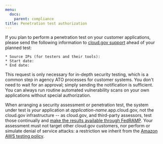 ```yaml
---
menu:
  docs:
    parent: compliance
title: Penetration test authorization
---
```


If you plan to perform a penetration test on your customer applications, please send the following information to [cloud.gov support](/help/) ahead of your planned test:

```text
* Source IPs (for testers and their tools): 
* Start date:  
* End date: 
```

This request is only necessary for in-depth security testing, which is a common step in agency ATO processes for customer systems. You don't need to wait for an approval; simply sending the notification is sufficient. You can always run routine automated vulnerability scans on your own applications without special authorization.

When arranging a security assessment or penetration test, the system under test is _your_ application at _application-name_.app.cloud.gov, not the cloud.gov infrastructure -- as cloud.gov, and third-party assessors, test those continually and [make the results available through FedRAMP](https://cloud.gov/docs/security/fedramp-tracker/#start-the-ato-process). Your assessment must not target other cloud.gov customers, nor perform or simulate denial of service attacks: a restriction we inherit from the [Amazon AWS testing policy](https://aws.amazon.com/security/penetration-testing/).
